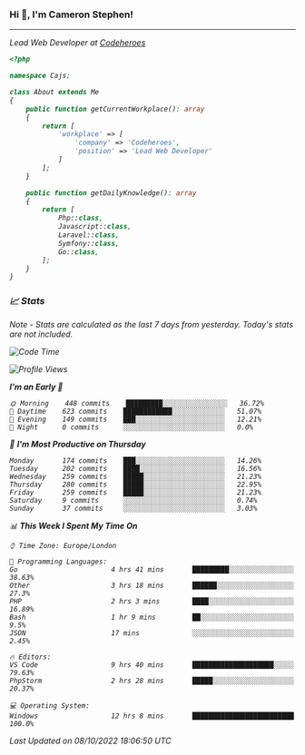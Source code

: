 ### Hi 👋, I'm Cameron Stephen!
<hr>
<p><em>Lead Web Developer at <a href="https://codeheroes.co.uk">Codeheroes</a></p>


```php
<?php

namespace Cajs;

class About extends Me
{
    public function getCurrentWorkplace(): array
    {
        return [
            'workplace' => [
                'company' => 'Codeheroes',
                'position' => 'Lead Web Developer'
            ]
        ];
    }

    public function getDailyKnowledge(): array
    {
        return [
            Php::class,
            Javascript::class,
            Laravel::class,
            Symfony::class,
            Go::class,
        ];
    }
}
```

### 📈 Stats
<p><em>Note - Stats are calculated as the last 7 days from yesterday. Today's stats are not included.</em></p>


<!--START_SECTION:waka-->
![Code Time](http://img.shields.io/badge/Code%20Time-3%2C152%20hrs%2012%20mins-blue)

![Profile Views](http://img.shields.io/badge/Profile%20Views-0-blue)

**I'm an Early 🐤** 

```text
🌞 Morning    448 commits    █████████░░░░░░░░░░░░░░░░   36.72% 
🌆 Daytime    623 commits    ████████████░░░░░░░░░░░░░   51.07% 
🌃 Evening    149 commits    ███░░░░░░░░░░░░░░░░░░░░░░   12.21% 
🌙 Night      0 commits      ░░░░░░░░░░░░░░░░░░░░░░░░░   0.0%

```
📅 **I'm Most Productive on Thursday** 

```text
Monday       174 commits    ███░░░░░░░░░░░░░░░░░░░░░░   14.26% 
Tuesday      202 commits    ████░░░░░░░░░░░░░░░░░░░░░   16.56% 
Wednesday    259 commits    █████░░░░░░░░░░░░░░░░░░░░   21.23% 
Thursday     280 commits    █████░░░░░░░░░░░░░░░░░░░░   22.95% 
Friday       259 commits    █████░░░░░░░░░░░░░░░░░░░░   21.23% 
Saturday     9 commits      ░░░░░░░░░░░░░░░░░░░░░░░░░   0.74% 
Sunday       37 commits     ░░░░░░░░░░░░░░░░░░░░░░░░░   3.03%

```


📊 **This Week I Spent My Time On** 

```text
⌚︎ Time Zone: Europe/London

💬 Programming Languages: 
Go                       4 hrs 41 mins       █████████░░░░░░░░░░░░░░░░   38.63% 
Other                    3 hrs 18 mins       ██████░░░░░░░░░░░░░░░░░░░   27.3% 
PHP                      2 hrs 3 mins        ████░░░░░░░░░░░░░░░░░░░░░   16.89% 
Bash                     1 hr 9 mins         ██░░░░░░░░░░░░░░░░░░░░░░░   9.5% 
JSON                     17 mins             ░░░░░░░░░░░░░░░░░░░░░░░░░   2.45%

🔥 Editors: 
VS Code                  9 hrs 40 mins       ████████████████████░░░░░   79.63% 
PhpStorm                 2 hrs 28 mins       █████░░░░░░░░░░░░░░░░░░░░   20.37%

💻 Operating System: 
Windows                  12 hrs 8 mins       █████████████████████████   100.0%

```


 Last Updated on 08/10/2022 18:06:50 UTC
<!--END_SECTION:waka-->
